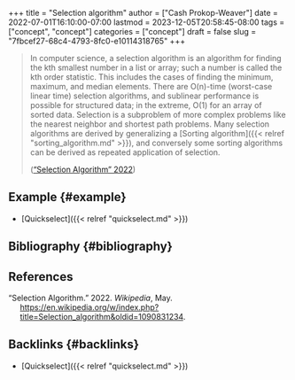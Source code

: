 +++
title = "Selection algorithm"
author = ["Cash Prokop-Weaver"]
date = 2022-07-01T16:10:00-07:00
lastmod = 2023-12-05T20:58:45-08:00
tags = ["concept", "concept"]
categories = ["concept"]
draft = false
slug = "7fbcef27-68c4-4793-8fc0-e10114318765"
+++

> In computer science, a selection algorithm is an algorithm for finding the kth smallest number in a list or array; such a number is called the kth order statistic. This includes the cases of finding the minimum, maximum, and median elements. There are O(n)-time (worst-case linear time) selection algorithms, and sublinear performance is possible for structured data; in the extreme, O(1) for an array of sorted data. Selection is a subproblem of more complex problems like the nearest neighbor and shortest path problems. Many selection algorithms are derived by generalizing a [Sorting algorithm]({{< relref "sorting_algorithm.md" >}}), and conversely some sorting algorithms can be derived as repeated application of selection.
>
> (<a href="#citeproc_bib_item_1">“Selection Algorithm” 2022</a>)


## Example {#example}

-   [Quickselect]({{< relref "quickselect.md" >}})


## Bibliography {#bibliography}

## References

<style>.csl-entry{text-indent: -1.5em; margin-left: 1.5em;}</style><div class="csl-bib-body">
  <div class="csl-entry"><a id="citeproc_bib_item_1"></a>“Selection Algorithm.” 2022. <i>Wikipedia</i>, May. <a href="https://en.wikipedia.org/w/index.php?title=Selection_algorithm&oldid=1090831234">https://en.wikipedia.org/w/index.php?title=Selection_algorithm&#38;oldid=1090831234</a>.</div>
</div>


## Backlinks {#backlinks}

-   [Quickselect]({{< relref "quickselect.md" >}})
